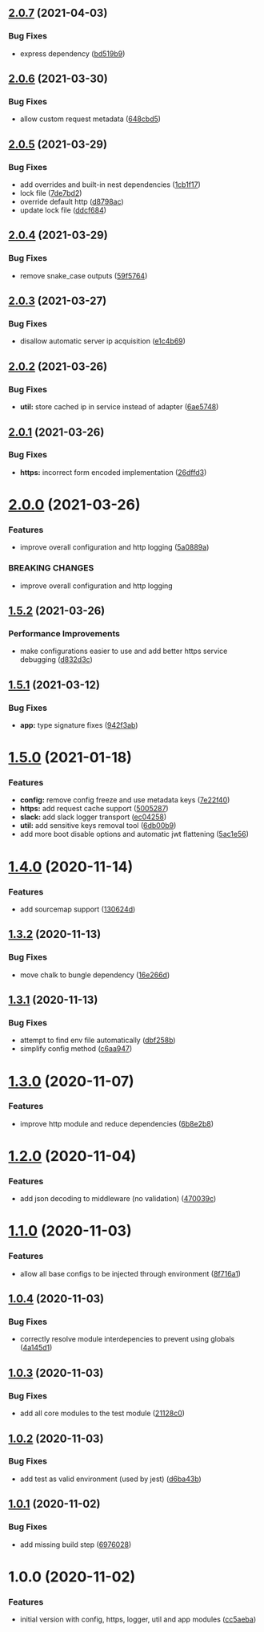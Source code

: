 ## [2.0.7](https://github.com/etienne-bechara/nestjs-core/compare/v2.0.6...v2.0.7) (2021-04-03)


### Bug Fixes

* express dependency ([bd519b9](https://github.com/etienne-bechara/nestjs-core/commit/bd519b99533982ea9ca89bf711839af57ec7cd7c))

## [2.0.6](https://github.com/etienne-bechara/nestjs-core/compare/v2.0.5...v2.0.6) (2021-03-30)


### Bug Fixes

* allow custom request metadata ([648cbd5](https://github.com/etienne-bechara/nestjs-core/commit/648cbd5108911dd132d505d376dae07dadda3c20))

## [2.0.5](https://github.com/etienne-bechara/nestjs-core/compare/v2.0.4...v2.0.5) (2021-03-29)


### Bug Fixes

* add overrides and built-in nest dependencies ([1cb1f17](https://github.com/etienne-bechara/nestjs-core/commit/1cb1f1775e174c14095b2a00a50dbd9989278019))
* lock file ([7de7bd2](https://github.com/etienne-bechara/nestjs-core/commit/7de7bd25b08c3c953339af024edae2188a90bf00))
* override default http ([d8798ac](https://github.com/etienne-bechara/nestjs-core/commit/d8798ace3993db3dd4e3ff971f1e127905eedd46))
* update lock file ([ddcf684](https://github.com/etienne-bechara/nestjs-core/commit/ddcf68431f883f53b12e57e636ee03b31731f42b))

## [2.0.4](https://github.com/etienne-bechara/nestjs-core/compare/v2.0.3...v2.0.4) (2021-03-29)


### Bug Fixes

* remove snake_case outputs ([59f5764](https://github.com/etienne-bechara/nestjs-core/commit/59f57645ee4fc0d026d42acfa9e24f24aa440ecf))

## [2.0.3](https://github.com/etienne-bechara/nestjs-core/compare/v2.0.2...v2.0.3) (2021-03-27)


### Bug Fixes

* disallow automatic server ip acquisition ([e1c4b69](https://github.com/etienne-bechara/nestjs-core/commit/e1c4b69ee8d69e3d4ab90e9b87123c43d1f17498))

## [2.0.2](https://github.com/etienne-bechara/nestjs-core/compare/v2.0.1...v2.0.2) (2021-03-26)


### Bug Fixes

* **util:** store cached ip in service instead of adapter ([6ae5748](https://github.com/etienne-bechara/nestjs-core/commit/6ae57481adf9e5afa4ef8268af8fbbaaea627245))

## [2.0.1](https://github.com/etienne-bechara/nestjs-core/compare/v2.0.0...v2.0.1) (2021-03-26)


### Bug Fixes

* **https:** incorrect form encoded implementation ([26dffd3](https://github.com/etienne-bechara/nestjs-core/commit/26dffd32a8f3ae4e4090d85a9eba2e6923afa92c))

# [2.0.0](https://github.com/etienne-bechara/nestjs-core/compare/v1.5.2...v2.0.0) (2021-03-26)


### Features

* improve overall configuration and http logging ([5a0889a](https://github.com/etienne-bechara/nestjs-core/commit/5a0889a7fb6d408e68698f2d6886a4a1148b94a1))


### BREAKING CHANGES

* improve overall configuration and http logging

## [1.5.2](https://github.com/etienne-bechara/nestjs-core/compare/v1.5.1...v1.5.2) (2021-03-26)


### Performance Improvements

* make configurations easier to use and add better https service debugging ([d832d3c](https://github.com/etienne-bechara/nestjs-core/commit/d832d3cb78b15aaef9d32e38e8554a4322708235))

## [1.5.1](https://github.com/etienne-bechara/nestjs-core/compare/v1.5.0...v1.5.1) (2021-03-12)


### Bug Fixes

* **app:** type signature fixes ([942f3ab](https://github.com/etienne-bechara/nestjs-core/commit/942f3ab50be5b964ce65601c39a80b15ea58c424))

# [1.5.0](https://github.com/etienne-bechara/nestjs-core/compare/v1.4.0...v1.5.0) (2021-01-18)


### Features

* **config:** remove config freeze and use metadata keys ([7e22f40](https://github.com/etienne-bechara/nestjs-core/commit/7e22f40e91e1214f280dcdc11c59d23ab88e0fd2))
* **https:** add request cache support ([5005287](https://github.com/etienne-bechara/nestjs-core/commit/5005287fb3f5f77ba485bc821760865c8bc70747))
* **slack:** add slack logger transport ([ec04258](https://github.com/etienne-bechara/nestjs-core/commit/ec0425802200c6a3ea752308b744a30cbbe432a1))
* **util:** add sensitive keys removal tool ([6db00b9](https://github.com/etienne-bechara/nestjs-core/commit/6db00b9b4a471064fc032cf0d72231351e2fdf62))
* add more boot disable options and automatic jwt flattening ([5ac1e56](https://github.com/etienne-bechara/nestjs-core/commit/5ac1e56255cf5da38916b952986b6f54059e9b80))

# [1.4.0](https://github.com/etienne-bechara/nestjs-core/compare/v1.3.2...v1.4.0) (2020-11-14)


### Features

* add sourcemap support ([130624d](https://github.com/etienne-bechara/nestjs-core/commit/130624dbc59bd15977bd115869c92eb3b89f7b39))

## [1.3.2](https://github.com/etienne-bechara/nestjs-core/compare/v1.3.1...v1.3.2) (2020-11-13)


### Bug Fixes

* move chalk to bungle dependency ([16e266d](https://github.com/etienne-bechara/nestjs-core/commit/16e266d6337d9f0ce745e03d7aecea75c09aaefd))

## [1.3.1](https://github.com/etienne-bechara/nestjs-core/compare/v1.3.0...v1.3.1) (2020-11-13)


### Bug Fixes

* attempt to find env file automatically ([dbf258b](https://github.com/etienne-bechara/nestjs-core/commit/dbf258b1208bff0ab09cdbf8a9da95a35ab586dd))
* simplify config method ([c6aa947](https://github.com/etienne-bechara/nestjs-core/commit/c6aa9471cdd393f1c5b49c9cc117f53d8f687ccb))

# [1.3.0](https://github.com/etienne-bechara/nestjs-core/compare/v1.2.0...v1.3.0) (2020-11-07)


### Features

* improve http module and reduce dependencies ([6b8e2b8](https://github.com/etienne-bechara/nestjs-core/commit/6b8e2b8e696853c7182f95656e9e685d2a794fc6))

# [1.2.0](https://github.com/etienne-bechara/nestjs-core/compare/v1.1.0...v1.2.0) (2020-11-04)


### Features

* add json decoding to middleware (no validation) ([470039c](https://github.com/etienne-bechara/nestjs-core/commit/470039c39cb3524f6c97e0cf7c30ddbfd3abf2fe))

# [1.1.0](https://github.com/etienne-bechara/nestjs-core/compare/v1.0.4...v1.1.0) (2020-11-03)


### Features

* allow all base configs to be injected through environment ([8f716a1](https://github.com/etienne-bechara/nestjs-core/commit/8f716a1a79d8041ef9403a94b9a084072984d43f))

## [1.0.4](https://github.com/etienne-bechara/nestjs-core/compare/v1.0.3...v1.0.4) (2020-11-03)


### Bug Fixes

* correctly resolve module interdepencies to prevent using globals ([4a145d1](https://github.com/etienne-bechara/nestjs-core/commit/4a145d1cbee7a064b9673da5f5f3ab74d07ef9f9))

## [1.0.3](https://github.com/etienne-bechara/nestjs-core/compare/v1.0.2...v1.0.3) (2020-11-03)


### Bug Fixes

* add all core modules to the test module ([21128c0](https://github.com/etienne-bechara/nestjs-core/commit/21128c07aba61fb8082fff3de8aa50c898c12b1c))

## [1.0.2](https://github.com/etienne-bechara/nestjs-core/compare/v1.0.1...v1.0.2) (2020-11-03)


### Bug Fixes

* add test as valid environment (used by jest) ([d6ba43b](https://github.com/etienne-bechara/nestjs-core/commit/d6ba43b95cb43b9973181671a7f7bdcebeeb4888))

## [1.0.1](https://github.com/etienne-bechara/nestjs-core/compare/v1.0.0...v1.0.1) (2020-11-02)


### Bug Fixes

* add missing build step ([6976028](https://github.com/etienne-bechara/nestjs-core/commit/6976028b9d209a82fcf9c0bfee060dce98a6deed))

# 1.0.0 (2020-11-02)


### Features

* initial version with config, https, logger, util and app modules ([cc5aeba](https://github.com/etienne-bechara/nestjs-core/commit/cc5aebaf44f8a56bcd599ef6d3af538e83504b8a))
